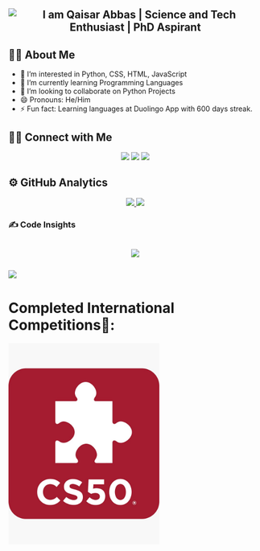 <h2 align="Center">
    <img src="https://readme-typing-svg.herokuapp.com/?font=Righteous&color=278B0F&size=35&center=true&vCenter=true&width=500&height=70&duration=3000&pause=1000&lines=I+am+Qaisar+Abbas;Science+and+Tech+Enthusiast;PhD+Aspirant" 
         alt="I am Qaisar Abbas  | Science and Tech Enthusiast | PhD Aspirant" />
</h2>

## 👦🏽&nbsp;About Me
- 👀 I’m interested in Python, CSS, HTML, JavaScript
- 🌱 I’m currently learning Programming Languages
- 💞️ I’m looking to collaborate on Python Projects
- 😄 Pronouns: He/Him
- ⚡ Fun fact: Learning languages at Duolingo App with 600 days streak.
## 🤝🏻&nbsp;Connect with Me

<p align="center">
<a href="https://sites.google.com/view/qaisar-abbas/home"><img src="https://img.shields.io/badge/-Qaisar Abbas-3423A6?style=flat&logo=Google-Chrome&logoColor=white"/></a>
<a href="mailto:qaisar701shan@gmail.com"><img src="https://img.shields.io/badge/-EMAIL-D14836?style=flat&logo=Gmail&logoColor=white"/></a>
<a href="https://linkedin.com/in/Qaisar-Abbas2024"><img src="https://img.shields.io/badge/-LINKEDIN-0077B5?style=flat&logo=Linkedin&logoColor=white"/></a>
	
<h2><b>⚙️ GitHub Analytics</b></h2>

<p align="center">
<a href="https://github.com/QaisarAbbas2024">
  <img height="180em"  src="https://github-readme-stats-eight-theta.vercel.app/api/top-langs/?username=QaisarAbbas2024&layout=compact&langs_count=8&theme=algolia"/>
</a>
  <img height="180em" src="https://github-readme-streak-stats.herokuapp.com/?user=QaisarAbbas2024&show_icons=true&locale=en&layout=demo&theme=merko&hide_border=true" />
</p>

### ✍️ Code Insights
<h2 align="Center">
	
![](https://quotes-github-readme.vercel.app/api?type=horizontal&theme=radical)
 </h2>


<p align="Center">
	
<a href="https://hits.seeyoufarm.com"><img src="https://hits.seeyoufarm.com/api/count/incr/badge.svg?url=https%3A%2F%2Fgithub.com%2FQaisarAbbas2024%2Fhit-counter&count_bg=%2379C83D&title_bg=%23555555&icon=github.svg&icon_color=%23E7E7E7&title=Visits&edge_flat=false"/></a>

</p>


# Completed International Competitions🥇:
<p float="left">
 <a href="https://www.linkedin.com/feed/update/urn:li:activity:7315443978370203650/">
     <img src="CS50x.jpg" width="300px" />
  </a>


<!---
# Github Metrics
<p align="center">
	<img width="625em" src="https://github.com/QaisarAbbas2024/QaisarAbbas2024/blob/master/github-metrics.svg" />
</p>

QaisarAbbas2024/QaisarAbbas2024 is a ✨ special ✨ repository because its `README.md` (this file) appears on your GitHub profile.
You can click the Preview link to take a look at your changes.
--->
